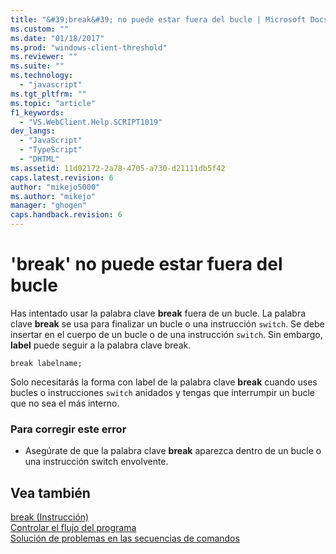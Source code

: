 ```yaml
---
title: "&#39;break&#39; no puede estar fuera del bucle | Microsoft Docs"
ms.custom: ""
ms.date: "01/18/2017"
ms.prod: "windows-client-threshold"
ms.reviewer: ""
ms.suite: ""
ms.technology: 
  - "javascript"
ms.tgt_pltfrm: ""
ms.topic: "article"
f1_keywords: 
  - "VS.WebClient.Help.SCRIPT1019"
dev_langs: 
  - "JavaScript"
  - "TypeScript"
  - "DHTML"
ms.assetid: 11d02172-2a78-4705-a730-d21111db5f42
caps.latest.revision: 6
author: "mikejo5000"
ms.author: "mikejo"
manager: "ghogen"
caps.handback.revision: 6
---
```

# &#39;break&#39; no puede estar fuera del bucle
Has intentado usar la palabra clave **break** fuera de un bucle.  La palabra clave **break** se usa para finalizar un bucle o una instrucción `switch`.  Se debe insertar en el cuerpo de un bucle o de una instrucción `switch`.  Sin embargo, **label** puede seguir a la palabra clave break.  
  
```  
break labelname;  
```  
  
 Solo necesitarás la forma con label de la palabra clave **break** cuando uses bucles o instrucciones `switch` anidados y tengas que interrumpir un bucle que no sea el más interno.  
  
### Para corregir este error  
  
-   Asegúrate de que la palabra clave **break** aparezca dentro de un bucle o una instrucción switch envolvente.  
  
## Vea también  
 [break \(Instrucción\)](../../javascript/reference/break-statement-javascript.md)   
 [Controlar el flujo del programa](../../javascript/controlling-program-flow-javascript.md)   
 [Solución de problemas en las secuencias de comandos](../../javascript/advanced/troubleshooting-your-scripts-javascript.md)